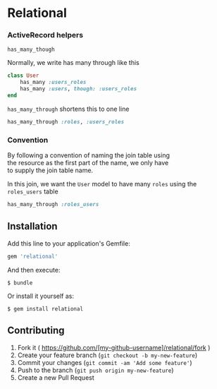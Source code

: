 # Relational

### ActiveRecord helpers

`has_many_though`

Normally, we write has many through like this

```ruby
class User
    has_many :users_roles
    has_many :users, though: :users_roles
end
```

`has_many_through` shortens this to one line


```ruby
has_many_through :roles, :users_roles
```

### Convention

By following a convention of naming the join table using  
the resource as the first part of the name, we only have  
to supply the join table name.

In this join, we want the `User` model to have many `roles`
using the `roles_users` table

```ruby
has_many_through :roles_users
```

## Installation

Add this line to your application's Gemfile:

```ruby
gem 'relational'
```

And then execute:

    $ bundle

Or install it yourself as:

    $ gem install relational

## Contributing

1. Fork it ( https://github.com/[my-github-username]/relational/fork )
2. Create your feature branch (`git checkout -b my-new-feature`)
3. Commit your changes (`git commit -am 'Add some feature'`)
4. Push to the branch (`git push origin my-new-feature`)
5. Create a new Pull Request
